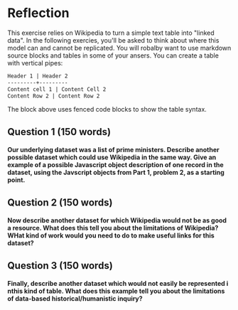 # Reflection

This exercise relies on Wikipedia to turn a simple text table into "linked data". In the following exercies, you'll be asked to think about where this model can and cannot be replicated. You will robalby want to use markdown source blocks and tables in some of your ansers.  You can create a table with vertical pipes:

```markdown
Header 1 | Header 2
---------+---------
Content cell 1 | Content Cell 2
Content Row 2 | Content Row 2
```

The block above uses fenced code blocks to show the table syntax.  

## Question 1 (150 words)
#### Our underlying dataset was a list of prime ministers. Describe another possible dataset which could use Wikipedia in the same way. Give an example of a possible Javascript object description of one record in the dataset, using the Javscript objects from Part 1, problem 2, as a starting point.

## Question 2 (150 words)
#### Now describe another dataset for which Wikipedia would not be as good a resource. What does this tell you about the limitations of Wikipedia? WHat kind of work would you need to do to make useful links for this dataset?

## Question 3 (150 words)
#### Finally, describe another dataset which would not easily be represented i nthis kind of table. What does this example tell you about the limitations of data-based historical/humanistic inquiry?

